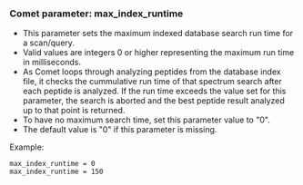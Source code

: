 ### Comet parameter: max_index_runtime

- This parameter sets the maximum indexed database search run time for a scan/query.
- Valid values are integers 0 or higher representing the maximum run time in milliseconds.
- As Comet loops through analyzing peptides from the database index file,
it checks the cummulative run time of that spectrum search after each
peptide is analyzed.  If the run time exceeds the value set for this
parameter, the search is aborted and the best peptide result analyzed
up to that point is returned.
- To have no maximum search time, set this parameter value to "0".
- The default value is "0" if this parameter is missing.

Example:
```
max_index_runtime = 0
max_index_runtime = 150
```
